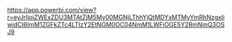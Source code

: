 https://app.powerbi.com/view?r=eyJrIjoiZWExZDU3MTAtZjM5My00MGNjLThhYjQtMDYxMTMyYmRhNzgxIiwidCI6ImM1ZGFkZTc4LTIzY2EtNGM0OC04NmM1LWFiOGE5Y2RmNmQ3OSJ9
